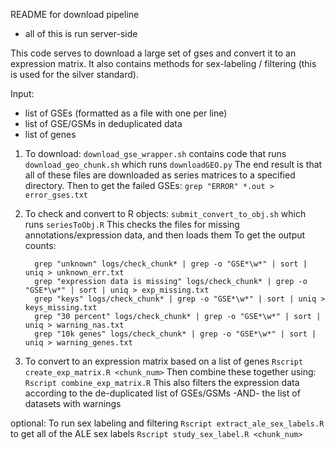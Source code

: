 README for download pipeline
- all of this is run server-side


This code serves to download a large set of gses and convert it to an expression matrix.
It also contains methods for sex-labeling / filtering (this is used for the silver standard).

Input:
 - list of GSEs (formatted as a file with one per line)
 - list of GSE/GSMs in deduplicated data
 - list of genes
 
1. To download:
   `download_gse_wrapper.sh`
    contains code that runs `download_geo_chunk.sh`
    which runs `downloadGEO.py`
    The end result is that all of these files are downloaded as series matrices to a specified directory.
    Then to get the failed GSEs:
    `grep "ERROR" *.out > error_gses.txt`


2. To check and convert to R objects:
    `submit_convert_to_obj.sh`
    which runs `seriesToObj.R`
    This checks the files for missing annotations/expression data, and then loads them
    To get the output counts:
    ```
      grep "unknown" logs/check_chunk* | grep -o "GSE*\w*" | sort | uniq > unknown_err.txt
      grep "expression data is missing" logs/check_chunk* | grep -o "GSE*\w*" | sort | uniq > exp_missing.txt
      grep "keys" logs/check_chunk* | grep -o "GSE*\w*" | sort | uniq > keys_missing.txt
      grep "30 percent" logs/check_chunk* | grep -o "GSE*\w*" | sort | uniq > warning_nas.txt
      grep "10k genes" logs/check_chunk* | grep -o "GSE*\w*" | sort | uniq > warning_genes.txt
    ```

3. To convert to an expression matrix based on a list of genes
   `Rscript create_exp_matrix.R <chunk_num>`
  Then combine these together using:
  `Rscript combine_exp_matrix.R`
  This also filters the expression data according to the de-duplicated list of GSEs/GSMs -AND- the list of datasets with warnings 


optional: To run sex labeling and filtering 
   `Rscript extract_ale_sex_labels.R` to get all of the ALE sex labels
    `Rscript study_sex_label.R <chunk_num>`